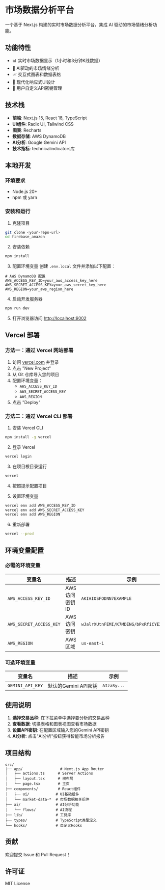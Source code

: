 # 市场数据分析平台

一个基于 Next.js 构建的实时市场数据分析平台，集成 AI 驱动的市场情绪分析功能。

## 功能特性

- 📊 实时市场数据显示（1小时和3分钟K线数据）
- 🤖 AI驱动的市场情绪分析
- 📈 交互式图表和数据表格
- 🎨 现代化响应式UI设计
- 🔐 用户自定义API密钥管理

## 技术栈

- **前端**: Next.js 15, React 18, TypeScript
- **UI组件**: Radix UI, Tailwind CSS
- **图表**: Recharts
- **数据存储**: AWS DynamoDB
- **AI分析**: Google Gemini API
- **技术指标**: technicalindicators库

## 本地开发

### 环境要求

- Node.js 20+
- npm 或 yarn

### 安装和运行

1. 克隆项目
```bash
git clone <your-repo-url>
cd firebase_amazon
```

2. 安装依赖
```bash
npm install
```

3. 配置环境变量
创建 `.env.local` 文件并添加以下配置：
```env
# AWS DynamoDB 配置
AWS_ACCESS_KEY_ID=your_aws_access_key_here
AWS_SECRET_ACCESS_KEY=your_aws_secret_key_here
AWS_REGION=your_aws_region_here
```

4. 启动开发服务器
```bash
npm run dev
```

5. 打开浏览器访问 [http://localhost:9002](http://localhost:9002)

## Vercel 部署

### 方法一：通过 Vercel 网站部署

1. 访问 [vercel.com](https://vercel.com) 并登录
2. 点击 "New Project"
3. 从 Git 仓库导入您的项目
4. 配置环境变量：
   - `AWS_ACCESS_KEY_ID`
   - `AWS_SECRET_ACCESS_KEY`
   - `AWS_REGION`
5. 点击 "Deploy"

### 方法二：通过 Vercel CLI 部署

1. 安装 Vercel CLI
```bash
npm install -g vercel
```

2. 登录 Vercel
```bash
vercel login
```

3. 在项目根目录运行
```bash
vercel
```

4. 按照提示配置项目

5. 设置环境变量
```bash
vercel env add AWS_ACCESS_KEY_ID
vercel env add AWS_SECRET_ACCESS_KEY
vercel env add AWS_REGION
```

6. 重新部署
```bash
vercel --prod
```

## 环境变量配置

### 必需的环境变量

| 变量名 | 描述 | 示例 |
|--------|------|------|
| `AWS_ACCESS_KEY_ID` | AWS访问密钥ID | `AKIAIOSFODNN7EXAMPLE` |
| `AWS_SECRET_ACCESS_KEY` | AWS访问密钥 | `wJalrXUtnFEMI/K7MDENG/bPxRfiCYEXAMPLEKEY` |
| `AWS_REGION` | AWS区域 | `us-east-1` |

### 可选环境变量

| 变量名 | 描述 | 示例 |
|--------|------|------|
| `GEMINI_API_KEY` | 默认的Gemini API密钥 | `AIzaSy...` |

## 使用说明

1. **选择交易品种**: 在下拉菜单中选择要分析的交易品种
2. **查看数据**: 切换表格和图表视图查看市场数据
3. **设置API密钥**: 在配置区域输入您的Gemini API密钥
4. **AI分析**: 点击"AI分析"按钮获得智能市场分析报告

## 项目结构

```
src/
├── app/                 # Next.js App Router
│   ├── actions.ts      # Server Actions
│   ├── layout.tsx      # 根布局
│   └── page.tsx        # 主页
├── components/         # React组件
│   ├── ui/            # UI基础组件
│   └── market-data-*  # 市场数据相关组件
├── ai/                # AI分析功能
│   └── flows/         # AI流程
├── lib/               # 工具库
├── types/             # TypeScript类型定义
└── hooks/             # 自定义Hooks
```

## 贡献

欢迎提交 Issue 和 Pull Request！

## 许可证

MIT License
